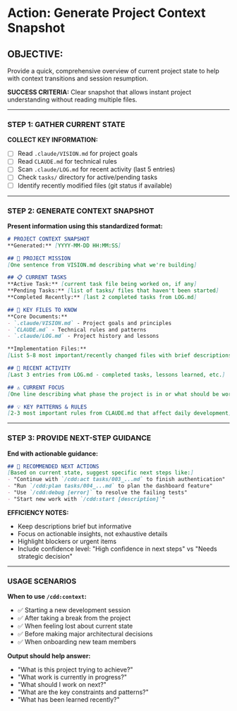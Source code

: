 # Action: Generate Project Context Snapshot

## OBJECTIVE:
Provide a quick, comprehensive overview of current project state to help with context transitions and session resumption.

**SUCCESS CRITERIA:** Clear snapshot that allows instant project understanding without reading multiple files.

---

### STEP 1: GATHER CURRENT STATE

**COLLECT KEY INFORMATION:**
- [ ] Read `.claude/VISION.md` for project goals
- [ ] Read `CLAUDE.md` for technical rules
- [ ] Scan `.claude/LOG.md` for recent activity (last 5 entries)
- [ ] Check `tasks/` directory for active/pending tasks
- [ ] Identify recently modified files (git status if available)

---

### STEP 2: GENERATE CONTEXT SNAPSHOT

**Present information using this standardized format:**

```markdown
# PROJECT CONTEXT SNAPSHOT
**Generated:** [YYYY-MM-DD HH:MM:SS]

## 🎯 PROJECT MISSION
[One sentence from VISION.md describing what we're building]

## 📋 CURRENT TASKS
**Active Task:** [current task file being worked on, if any]
**Pending Tasks:** [list of tasks/ files that haven't been started]
**Completed Recently:** [last 2 completed tasks from LOG.md]

## 📂 KEY FILES TO KNOW
**Core Documents:**
- `.claude/VISION.md` - Project goals and principles
- `CLAUDE.md` - Technical rules and patterns
- `.claude/LOG.md` - Project history and lessons

**Implementation Files:**
[List 5-8 most important/recently changed files with brief descriptions]

## 🔄 RECENT ACTIVITY
[Last 3 entries from LOG.md - completed tasks, lessons learned, etc.]

## ⚠️ CURRENT FOCUS
[One line describing what phase the project is in or what should be worked on next]

## 💡 KEY PATTERNS & RULES
[2-3 most important rules from CLAUDE.md that affect daily development]
```

---

### STEP 3: PROVIDE NEXT-STEP GUIDANCE

**End with actionable guidance:**

```markdown
## 🚀 RECOMMENDED NEXT ACTIONS
[Based on current state, suggest specific next steps like:]
- "Continue with `/cdd:act tasks/003_...md` to finish authentication"
- "Run `/cdd:plan tasks/004_...md` to plan the dashboard feature"  
- "Use `/cdd:debug [error]` to resolve the failing tests"
- "Start new work with `/cdd:start [description]`"
```

**EFFICIENCY NOTES:**
- Keep descriptions brief but informative
- Focus on actionable insights, not exhaustive details
- Highlight blockers or urgent items
- Include confidence level: "High confidence in next steps" vs "Needs strategic decision"

---

### USAGE SCENARIOS

**When to use `/cdd:context`:**
- ✅ Starting a new development session
- ✅ After taking a break from the project
- ✅ When feeling lost about current state
- ✅ Before making major architectural decisions
- ✅ When onboarding new team members

**Output should help answer:**
- "What is this project trying to achieve?"
- "What work is currently in progress?"
- "What should I work on next?"
- "What are the key constraints and patterns?"
- "What has been learned recently?"